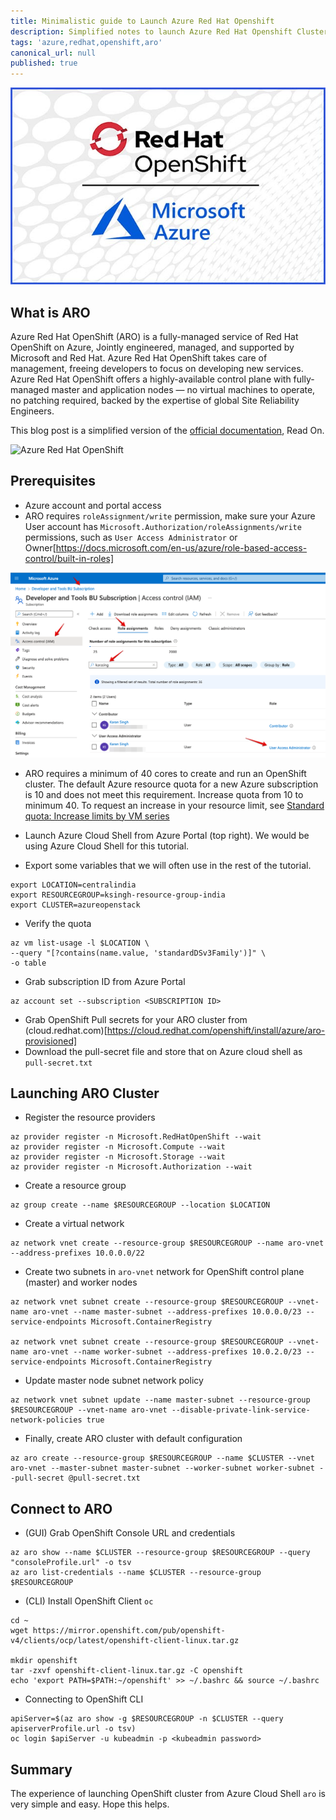 ```yaml
---
title: Minimalistic guide to Launch Azure Red Hat Openshift
description: Simplified notes to launch Azure Red Hat Openshift Cluster
tags: 'azure,redhat,openshift,aro'
canonical_url: null
published: true
---
```

![](./assets/aro-1.jpeg)

## What is ARO
Azure Red Hat OpenShift (ARO) is a fully-managed service of Red Hat OpenShift on Azure, Jointly engineered, managed, and supported by Microsoft and Red Hat. Azure Red Hat OpenShift takes care of management, freeing developers to focus on developing new services. Azure Red Hat OpenShift offers a highly-available control plane with fully-managed master and application nodes — no virtual machines to operate, no patching required, backed by the expertise of global Site Reliability Engineers.

This blog post is a simplified version of the [official documentation](https://docs.microsoft.com/en-us/azure/openshift/tutorial-create-cluster), Read On.

![Azure Red Hat OpenShift](https://cloud.redhat.com/hubfs/images/illustrations/OSH-ContainerStack-MarketectureDesktop-2x.png)

## Prerequisites

- Azure account and portal access
- ARO requires `roleAssignment/write` permission, make sure your Azure User account has
`Microsoft.Authorization/roleAssignments/write` permissions, such as `User Access Administrator` or Owner[https://docs.microsoft.com/en-us/azure/role-based-access-control/built-in-roles]

![](./assets/aro-2.png)

- ARO requires a minimum of 40 cores to create and run an OpenShift cluster. The default Azure resource quota for a new Azure subscription is 10 and does not meet this requirement. Increase quota from 10 to minimum 40. To request an increase in your resource limit, see [Standard quota: Increase limits by VM series](https://docs.microsoft.com/en-us/azure/azure-portal/supportability/per-vm-quota-requests)

- Launch Azure Cloud Shell from Azure Portal (top right). We would be using Azure Cloud Shell for this tutorial.
- Export some variables that we will often use in the rest of the tutorial.
```
export LOCATION=centralindia
export RESOURCEGROUP=ksingh-resource-group-india
export CLUSTER=azureopenstack
```
- Verify the quota
```
az vm list-usage -l $LOCATION \
--query "[?contains(name.value, 'standardDSv3Family')]" \
-o table
```
-  Grab subscription ID from Azure Portal
```
az account set --subscription <SUBSCRIPTION ID>
```
- Grab OpenShift Pull secrets for your ARO cluster from (cloud.redhat.com)[https://cloud.redhat.com/openshift/install/azure/aro-provisioned]
- Download the pull-secret file and store that on Azure cloud shell as `pull-secret.txt`

## Launching ARO Cluster

- Register the resource providers
```
az provider register -n Microsoft.RedHatOpenShift --wait
az provider register -n Microsoft.Compute --wait
az provider register -n Microsoft.Storage --wait
az provider register -n Microsoft.Authorization --wait
```
- Create a resource group
```
az group create --name $RESOURCEGROUP --location $LOCATION
```
- Create a virtual network
```
az network vnet create --resource-group $RESOURCEGROUP --name aro-vnet --address-prefixes 10.0.0.0/22
```
- Create two subnets in `aro-vnet` network for OpenShift control plane (master) and worker nodes
```
az network vnet subnet create --resource-group $RESOURCEGROUP --vnet-name aro-vnet --name master-subnet --address-prefixes 10.0.0.0/23 --service-endpoints Microsoft.ContainerRegistry

az network vnet subnet create --resource-group $RESOURCEGROUP --vnet-name aro-vnet --name worker-subnet --address-prefixes 10.0.2.0/23 --service-endpoints Microsoft.ContainerRegistry
```
- Update master node subnet network policy
```
az network vnet subnet update --name master-subnet --resource-group $RESOURCEGROUP --vnet-name aro-vnet --disable-private-link-service-network-policies true
```
- Finally, create ARO cluster with default configuration
```
az aro create --resource-group $RESOURCEGROUP --name $CLUSTER --vnet aro-vnet --master-subnet master-subnet --worker-subnet worker-subnet --pull-secret @pull-secret.txt
```

## Connect to ARO
- (GUI) Grab OpenShift Console URL and credentials
```
az aro show --name $CLUSTER --resource-group $RESOURCEGROUP --query "consoleProfile.url" -o tsv
az aro list-credentials --name $CLUSTER --resource-group $RESOURCEGROUP
```
- (CLI) Install OpenShift Client `oc`
```
cd ~
wget https://mirror.openshift.com/pub/openshift-v4/clients/ocp/latest/openshift-client-linux.tar.gz

mkdir openshift
tar -zxvf openshift-client-linux.tar.gz -C openshift
echo 'export PATH=$PATH:~/openshift' >> ~/.bashrc && source ~/.bashrc
```
- Connecting to OpenShift CLI
```
apiServer=$(az aro show -g $RESOURCEGROUP -n $CLUSTER --query apiserverProfile.url -o tsv)
oc login $apiServer -u kubeadmin -p <kubeadmin password>
```
## Summary
The experience of launching OpenShift cluster from Azure Cloud Shell `aro` is very simple and easy. Hope this helps.